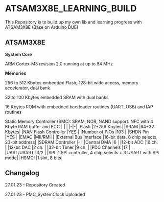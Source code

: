 # ATSAM3X8E_LEARNING_BUILD
This Repository is to build up my own lib and learning progress with ATSAM3X8E (Base on Arduino DUE)

## ATSAM3X8E
**System Core**

  ARM Cortex-M3 revision 2.0 running at up to 84 MHz

**Memories**

  256 to 512 Kbytes embedded Flash, 128-bit wide access, memory accelerator, dual bank

  32 to 100 Kbytes embedded SRAM with dual banks

  16 Kbytes ROM with embedded bootloader routines (UART, USB) and IAP routines

  Static Memory Controller (SMC): SRAM, NOR, NAND support. NFC with 4 Kbyte RAM buffer and ECC
| | |
|-|-|
|Flash                   |2*256 Kbytes|
|SRAM                    |64+32 Kbytes|
|NAN Flash Controller    |YES         |
|Number of PIOs          |103         |
|SHDN Pin                |YES         | 
|EMAC                    |MII/RMII    |
|External Bus Interface  |16-bit data, 8 chip selects, 23-bit address|
|SDRAM Controller        |-           |
|Central DMA             |6           |
|12-bit ADC              |16 ch.      |
|12-bit DAC              |2 ch.       |
|32-bit Timer            |9 ch.       |
|PDC Channels            |17          |
|UART/USART              |3/2         |
|SPI                     |1 SPI controller, 4 chip selects + 3 USART with SPI mode|
|HSMCI                   |1 slot, 8 bits|

## Changelog
27.01.23 - Repository Created

27.01.23 - PMC_SystemClock Uploaded
